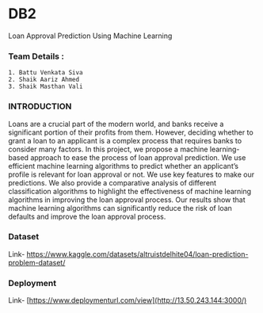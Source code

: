 
# DB2

Loan Approval Prediction Using Machine Learning


### Team Details :
    1. Battu Venkata Siva
    2. Shaik Aariz Ahmed
    3. Shaik Masthan Vali
### INTRODUCTION
Loans are a crucial part of the modern world, and banks receive a significant portion of their profits from them. However, deciding whether to grant a loan to an applicant is a complex process that requires banks to consider many factors. In this project, we propose a machine learning-based approach to ease the process of loan approval prediction. We use efficient machine learning algorithms to predict whether an applicant’s profile is relevant for loan approval or not. We use key features to make our predictions. We also provide a comparative analysis of different classification algorithms to highlight the effectiveness of machine learning algorithms in improving the loan approval process. Our results show that machine learning algorithms can significantly reduce the risk of loan defaults and improve the loan approval process.

### Dataset
Link- https://www.kaggle.com/datasets/altruistdelhite04/loan-prediction-problem-dataset/
### Deployment
Link- [https://www.deploymenturl.com/view](http://13.50.243.144:3000/)
